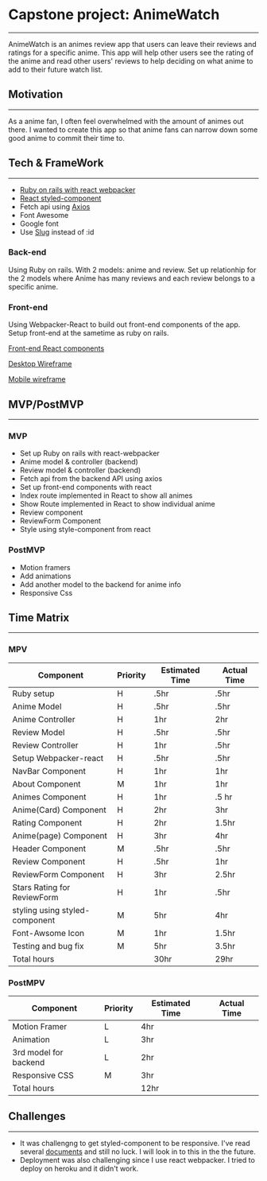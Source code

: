 # Capstone project: AnimeWatch
___

AnimeWatch is an animes review app that users can leave their reviews and ratings for a specific anime. This app will help other users see the rating of the anime and read other users' reviews to help deciding on what anime to add to their future watch list.

## Motivation 
___

As a anime fan, I often feel overwhelmed with the amount of animes out there. I wanted to create this app so that anime fans can narrow down some good anime to commit their time to. 

## Tech & FrameWork 
___

+ [Ruby on rails with react webpacker](https://www.digitalocean.com/community/tutorials/how-to-set-up-a-ruby-on-rails-project-with-a-react-frontend)
+ [React styled-component](https://styled-components.com/)
+ Fetch api using [Axios](https://www.digitalocean.com/community/tutorials/react-axios-react)
+ Font Awesome
+ Google font
+ Use [Slug](https://medium.com/@hartaniyassir/creating-slug-urls-in-rails-without-gems-c693e0eeec8a) instead of :id



### Back-end

Using Ruby on rails. With 2 models: anime and review. Set up relationhip for the 2 models where Anime has many reviews and each review belongs to a specific anime.

### Front-end 

Using Webpacker-React to build out front-end components of the app. Setup front-end at the sametime as ruby on rails. 

[Front-end React components](https://docs.google.com/drawings/d/1g5MycW-da1UwAeZUuobdrVT635bCnSMDW3jJOT8H5ZY/edit?usp=sharing)

[Desktop Wireframe](https://docs.google.com/drawings/d/1zBWD3091EiPeuK1xYwIuiDv6vXzZxcJsXZ04RFSro7I/edit?usp=sharing)

[Mobile wireframe](https://docs.google.com/drawings/d/1sCUhKsTYtLXRfCV0GP1JAngvN7epWOepfY6i4qmRmhA/edit?usp=sharing) 

## MVP/PostMVP
___

### MVP

+ Set up Ruby on rails with react-webpacker
+ Anime model & controller (backend)
+ Review model & controller (backend)
+ Fetch api from the backend API using axios
+ Set up front-end components with react
+ Index route implemented in React to show all animes
+ Show Route implemented in React to show individual anime
+ Review component
+ ReviewForm Component 
+ Style using style-component from react


### PostMVP

+ Motion framers
+ Add animations
+ Add another model to the backend for anime info
+ Responsive Css

## Time Matrix  
___

### MPV

| Component | Priority | Estimated Time | Actual Time |
| --------- | -------- | -------------- | ----------- |
| Ruby setup | H | .5hr | .5hr |
| Anime Model | H | .5hr | .5hr |
| Anime Controller | H | 1hr | 2hr |
| Review Model | H | .5hr | .5hr |
| Review Controller | H | 1hr | .5hr |
| Setup Webpacker-react | H | .5hr | .5hr |
| NavBar Component| H | 1hr | 1hr |
| About Component | M | 1hr | 1hr |
| Animes Component | H | 1hr | .5 hr|
| Anime(Card) Component | H | 2hr | 3hr |
| Rating Component | H | 2hr | 1.5hr |
| Anime(page) Component| H | 3hr | 4hr |
| Header Component | M | .5hr | .5hr |
| Review Component | H | .5hr | 1hr |
| ReviewForm Component| H | 3hr | 2.5hr |
| Stars Rating for ReviewForm| H | 1hr | .5hr |
| styling using styled-component | M | 5hr | 4hr |
| Font-Awsome Icon | M | 1hr | 1.5hr |
| Testing and bug fix | M | 5hr | 3.5hr | 
| Total hours |  | 30hr | 29hr |

### PostMPV

| Component | Priority | Estimated Time | Actual Time |
| --------- | -------- | -------------- | ----------- |
| Motion Framer | L | 4hr | |
| Animation | L | 3hr | |
| 3rd model for backend | L | 2hr | |
| Responsive CSS | M | 3hr |  |
| Total hours | | 12hr| |

## Challenges
___

+ It was challengng to get styled-component to be responsive. I've read several [documents](https://jsramblings.com/how-to-use-media-queries-with-styled-components/) and still no luck. I will look in to this in the the future. 
+ Deployment was also challenging since I use react webpacker. I tried to deploy on heroku and it didn't work. 



